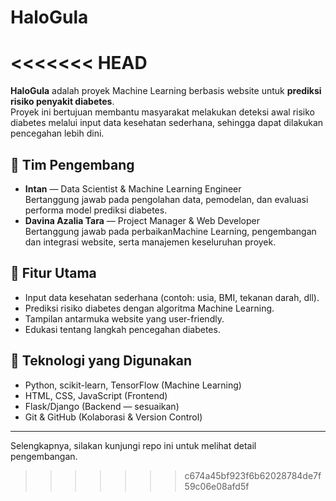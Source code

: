 # HaloGula
<<<<<<< HEAD
=======

**HaloGula** adalah proyek Machine Learning berbasis website untuk **prediksi risiko penyakit diabetes**.  
Proyek ini bertujuan membantu masyarakat melakukan deteksi awal risiko diabetes melalui input data kesehatan sederhana, sehingga dapat dilakukan pencegahan lebih dini.

## 👥 Tim Pengembang

- **Intan** — Data Scientist & Machine Learning Engineer  
  Bertanggung jawab pada pengolahan data, pemodelan, dan evaluasi performa model prediksi diabetes.
- **Davina Azalia Tara** — Project Manager & Web Developer  
  Bertanggung jawab pada perbaikanMachine Learning, pengembangan dan integrasi website, serta manajemen keseluruhan proyek.

## 🚀 Fitur Utama

- Input data kesehatan sederhana (contoh: usia, BMI, tekanan darah, dll).
- Prediksi risiko diabetes dengan algoritma Machine Learning.
- Tampilan antarmuka website yang user-friendly.
- Edukasi tentang langkah pencegahan diabetes.

## 📌 Teknologi yang Digunakan

- Python, scikit-learn, TensorFlow (Machine Learning)
- HTML, CSS, JavaScript (Frontend)
- Flask/Django (Backend — sesuaikan)
- Git & GitHub (Kolaborasi & Version Control)

---

Selengkapnya, silakan kunjungi repo ini untuk melihat detail pengembangan.
>>>>>>> c674a45bf923f6b62028784de7f59c06e08afd5f
